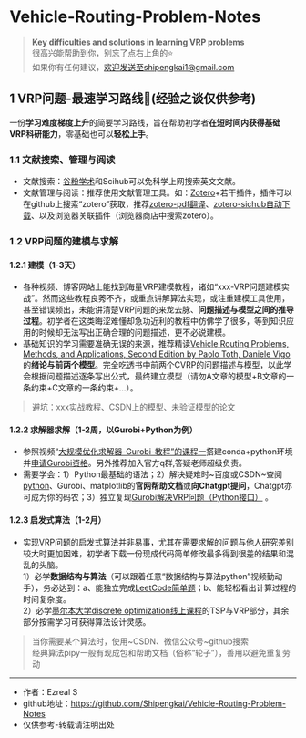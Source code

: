 # Vehicle-Routing-Problem-Notes 
> **Key difficulties and solutions in learning VRP problems**  
> 很高兴能帮助到你，别忘了点右上角的⭐   
> 如果你有任何建议，欢迎发送至shipengkai1@gmail.com

## 1 VRP问题-最速学习路线:running:(经验之谈仅供参考)   
一份**学习难度梯度上升**的简要学习路线，旨在帮助初学者**在短时间内获得基础VRP科研能力**，零基础也可以**轻松上手**。     
  
### 1.1 文献搜索、管理与阅读
- 文献搜索：[谷粉学术](https://gfsoso.99lb.net/scholar.html)和Scihub可以免科学上网搜索英文文献。  
- 文献管理与阅读：推荐使用文献管理工具。如：[Zotero](https://www.zotero.org)+若干插件，插件可以在github上搜索“zotero”获取，推荐[zotero-pdf翻译](https://github.com/windingwind/zotero-pdf-translate)、[zotero-sichub自动下载](https://github.com/ethanwillis/zotero-scihub)、以及浏览器关联插件（浏览器商店中搜索zotero）。   

### 1.2 VRP问题的建模与求解
#### 1.2.1 建模（1-3天）
- 各种视频、博客网站上能找到海量VRP建模教程，诸如“xxx-VRP问题建模实战”。然而这些教程良莠不齐，或重点讲解算法实现，或注重建模工具使用，甚至错误频出，未能讲清楚VRP问题的来龙去脉、**问题描述与模型之间的推导过程**。初学者在这类晦涩难懂却急功近利的教程中仿佛学了很多，等到知识应用的时候却无法写出正确合理的问题描述，更不必说建模。    
- 基础知识的学习需要准确无误的来源，推荐精读[Vehicle Routing Problems, Methods, and Applications, Second Edition by Paolo Toth, Daniele Vigo](https://librarygenesis.pro)的**绪论与前两个模型**。完全吃透书中前两个CVRP的问题描述与模型，以此学会根据问题描述逐条写出公式，最终建立模型（请勿A文章的模型+B文章的一条约束+C文章的一条约束+...）。    
>避坑：xxx实战教程、CSDN上的模型、未验证模型的论文    
#### 1.2.2 求解器求解（1-2周，以Gurobi+Python为例）
- 参照视频“[大规模优化求解器-Gurobi-教程”的课程一](https://www.bilibili.com/video/BV1jt411b73m)搭建conda+python环境并[申请Gurobi资格](http://www.gurobi.cn/NewsView1.Asp?id=4)。另外推荐加入官方q群,答疑老师超级负责。  
- 需要学会：1）Python最基础的语法；2）解决疑难时~百度或CSDN~查阅[python](https://docs.python.org/zh-cn/3/)、Gurobi、matplotlib的**官网帮助文档**或**向Chatgpt提问**，Chatgpt亦可成为你的码农；3）独立复现[Gurobi解决VRP问题（Python接口）](https://www.bilibili.com/video/BV1wU4y1W7jD)  。
#### 1.2.3 启发式算法（1-2月）
- 实现VRP问题的启发式算法并非易事，尤其在需要求解的问题与他人研究差别较大时更加困难，初学者下载一份现成代码简单修改最多得到很差的结果和混乱的头脑。  
1）必学**数据结构与算法**（可以跟着任意“数据结构与算法python”视频勤动手），务必达到：a、能独立完成[LeetCode简单题](https://leetcode.cn/problemset/all/?difficulty=EASY&page=1)；b、能轻松看出计算过程的时间复杂度。   
2）必学[墨尔本大学discrete optimization线上课程](https://www.bilibili.com/video/BV1z84y1h7M1)的TSP与VRP部分，其余部分按需学习可获得算法设计灵感。   
> 当你需要某个算法时，使用~CSDN、微信公众号~github搜索  
> 经典算法pipy一般有现成包和帮助文档（俗称“轮子”），善用以避免重复劳动  

      
******
- 作者：Ezreal S
- github地址：https://github.com/Shipengkai/Vehicle-Routing-Problem-Notes
- 仅供参考-转载请注明出处
